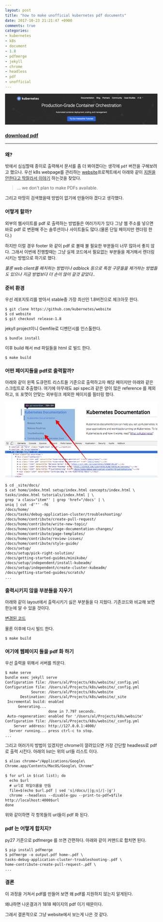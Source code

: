 ```yaml
---
layout: post
title: "how to make unofficial kubernetes pdf documents"
date: 2017-10-23 21:21:47 +0900
comments: true
categories: 
- kubernetes
- k8s
- document
- 1.8
- pdfmerge
- jekyll
- chrome
- headless
- pdf
- unofficial
---
```


![kubernetes](/images/kubernetes-production-grade-container-orchestration.png)

### [download pdf](/images/kubernetes-documents.pdf)

---

### 왜?

밖에서 심심할때 종이로 출력해서 문서를 좀 더 봐야겠다는 생각에 `pdf` 버전을 구해보려고 했으나. 우선 k8s webpage를 관리하는 [website](https://github.com/kubernetes/website)프로젝트에서 아래와 같이 [지원을 안한다고 딱잘라서 이야기](https://github.com/kubernetes/website/issues/666#issuecomment-271741289) 하는것을 찾았다.

> ... we don't plan to make PDFs available.

그리고 마땅히 검색했을때 방법이 없기에 만들어야 겠다고 생각했다.

### 어떻게 할까?

외부의 웹사이트를 pdf 로 출력하는 방법들은 여러가지가 있다 그냥 웹 주소를 넣으면 바로 pdf 로 변환해 주는 솔루션이나 사이트들도 많다.(물론 단일 페이지만 렌더링 한다.)

하지만 이럴 경우 footer 와 같이 pdf 로 볼때 불 필요한 부분들이 너무 많아서 좋지 않다. 그래서 이번에 진행할때는 그냥 실제 코드에서 필요없는 부분들을 제거해서 렌더링 시키는 방법으로 하기로 했다.

*물론 web client를 패치하는 방법이나 adblock 등으로 특정 구문들을 제거하는 방법들도 있으나 지금 방법보다 더 손이 많이 갈것 같았다..*

### 준비 환경

우선 레포지토리를 받아서 stable중 가장 최신인 1.8버전으로 체크아웃 한다.

```
$ git clone https://github.com/kubernetes/website
$ cd website
$ git checkout release-1.8
```

jekyll project이니 Gemfile로 디펜던시를 인스톨한다.

```
$ bundle install
```

이후 build 해서 md 파일들을 html 로 빌드 한다.

```
$ make build
```

### 어떤 페이지들을 pdf로 출력할까?

아래와 같이 왼쪽 도큐먼트 리스트들 기준으로 출력하고자 해당 페이지만 아래와 같은 스크립트로 추출했다.
여기에 아무래도 api spec과 같은 양이 많은 reference 를 제외하고, 또 포맷이 안맞는 외부링크 제외한 페이지를 필터링 했다.

![image](/images/k8sdocstoc.png)

```
$ cd _site/docs/
$ cat home/index.html setup/index.html concepts/index.html \
tasks/index.html tutorials/index.html | \
grep 'a class="item"' | grep 'href="/docs' | \
uniq | cut -d'"' -f6
/docs/home/
/docs/tasks/debug-application-cluster/troubleshooting/
/docs/home/contribute/create-pull-request/
/docs/home/contribute/write-new-topic/
/docs/home/contribute/stage-documentation-changes/
/docs/home/contribute/page-templates/
/docs/home/contribute/review-issues/
/docs/home/contribute/style-guide/
/docs/setup/
/docs/setup/pick-right-solution/
/docs/getting-started-guides/minikube/
/docs/setup/independent/install-kubeadm/
/docs/setup/independent/create-cluster-kubeadm/
/docs/getting-started-guides/scratch/
...
```

### 출력시키지 않을 부분들을 지우기

아래와 같이 layout에서 출력시키기 싫은 부분들을 다 지웠다. 기존코드와 비교해 보면 한눈에 알 수 있을 것이다.

[변경된 코드](https://github.com/leoh0/website/commit/6bde83fce7174f106eb63bbf98af6aacf2a2b0c4)

물론 이후에 다시 빌드 한다.

```
$ make build
```

### 여기에 웹페이지 들을 pdf 화 하기

우선 출력을 위해서 서버를 띄운다.

```
$ make serve
bundle exec jekyll serve
Configuration file: /Users/al/Projects/k8s/website/_config.yml
Configuration file: /Users/al/Projects/k8s/website/_config.yml
            Source: /Users/al/Projects/k8s/website
       Destination: /Users/al/Projects/k8s/website/_site
 Incremental build: enabled
      Generating...
                    done in 7.797 seconds.
 Auto-regeneration: enabled for '/Users/al/Projects/k8s/website'
Configuration file: /Users/al/Projects/k8s/website/_config.yml
    Server address: http://127.0.0.1:4000/
  Server running... press ctrl-c to stop.
...
```

그리고 여러가지 방법이 있겠지만 chrome이 깔려있으면 가장 간단할 headless로 pdf 로 출력 시킨다. 아래의 list는 위의 url들 리스트 이다.

```
$ alias chrome="/Applications/Google\ Chrome.app/Contents/MacOS/Google\ Chrome"

$ for url in $(cat list); do
  echo $url
  # url로 파일이름을 만듬
  file=$(echo $url.pdf | sed 's|/docs/||g;s|/|-|g')
  chrome --headless --disable-gpu --print-to-pdf=$file http://localhost:4000$url
done

```

위와 같이하면 각 항목들의 url들이 pdf 화 된다.

### pdf 는 어떻게 합치지?

py27 기준으로 pdfmerge 를 쓰면 간편하다.
아래와 같이 커맨드로 합치면 된다.

```
$ pip install pdfmerge
$ pdfmerge -o output.pdf home-.pdf \
tasks-debug-application-cluster-troubleshooting-.pdf \
home-contribute-create-pull-request-.pdf \
...
```

### 결론

이 과정을 거쳐서 pdf를 만들어 보면 왜 pdf를 지원하지 않는지 알게된다.

왜냐하면 나온결과가 1818 페이지의 pdf 이기 때문이다.

그래서 결론적으로 그냥 website에서 보는게 나은 것 같다.
